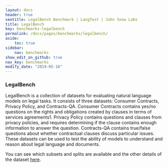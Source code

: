 ```yaml
---
layout: docs
header: true
seotitle: LegalBench Benchmark | LangTest | John Snow Labs
title: LegalBench
key: benchmarks-legalbench
permalink: /docs/pages/benchmarks/legalbench/
aside:
    toc: true
sidebar:
    nav: benchmarks
show_edit_on_github: true
nav_key: benchmarks
modify_date: "2019-05-16"
---
```


### LegalBench
LegalBench is a collection of datasets for evaluating natural language models on legal tasks. It consists of three datasets: Consumer Contracts, Privacy Policy, and Contracts-QA. Consumer Contracts contains yes/no questions on the rights and obligations created by clauses in terms of services agreements1. Privacy Policy contains questions and clauses from privacy policies, and requires determining if the clause contains enough information to answer the question. Contracts-QA contains true/false questions about whether contractual clauses discuss particular issues. These datasets can be used to test the ability of models to understand and reason about legal language and documents.


You can see which subsets and splits are available and the other details of the dataset [here](docs/pages/docs/data#question-answering).
